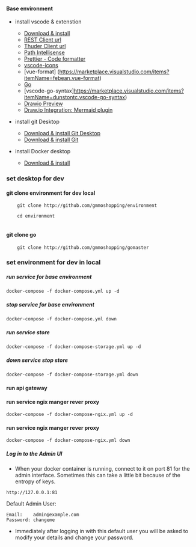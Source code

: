 #### Base environment
- install vscode & extenstion
    - [Download & install](https://code.visualstudio.com)
    - [REST Client url](https://marketplace.visualstudio.com/items?itemName=humao.rest-client)
    - [Thuder Client url](https://marketplace.visualstudio.com/items?itemName=rangav.vscode-thunder-client)
    - [Path Intellisense](https://marketplace.visualstudio.com/items?itemName=christian-kohler.path-intellisense)
    - [Prettier - Code formatter](https://marketplace.visualstudio.com/items?itemName=esbenp.prettier-vscode)
    - [vscode-icons](https://marketplace.visualstudio.com/items?itemName=vscode-icons-team.vscode-icons)
    - [vue-format] (https://marketplace.visualstudio.com/items?itemName=febean.vue-format)
    - [Go](https://marketplace.visualstudio.com/items?itemName=golang.Go)
    - [vscode-go-syntax]https://marketplace.visualstudio.com/items?itemName=dunstontc.vscode-go-syntax)
    - [Drawio Preview](https://marketplace.visualstudio.com/items?itemName=purocean.drawio-preview)
    - [Draw.io Integration: Mermaid plugin](https://marketplace.visualstudio.com/items?itemName=nopeslide.vscode-drawio-plugin-mermaid)

- install git Desktop
    - [Download & install Git Desktop](https://desktop.github.com)
    - [Download & install Git](https://git-scm.com/download/win)
- install Docker desktop 
    - [Download & install](https://www.docker.com/products/docker-desktop/)
    
### set desktop for dev
#### git clone environment for dev local
```
    git clone http://github.com/gmmoshopping/environment

    cd environment
    
```
#### git clone go 
```
    git clone http://github.com/gmmoshopping/gomaster
```

### set environment for dev in local 
##### run service for base environment
```
docker-compose -f docker-compose.yml up -d
```

##### stop service for base environment
```
docker-compose -f docker-compose.yml down
```
##### run service store
```
docker-compose -f docker-compose-storage.yml up -d
```

##### down service stop store 

```
docker-compose -f docker-compose-storage.yml down
```
#### run api gateway
#### run service ngix manger rever proxy 
```
docker-compose -f docker-compose-ngix.yml up -d 
```

#### run service ngix manger rever proxy 
```
docker-compose -f docker-compose-ngix.yml down
```
##### Log in to the Admin UI
-   When your docker container is running, connect to it on port 81 for the admin interface. Sometimes this can take a little bit because of the entropy of keys.
```
http://127.0.0.1:81
```
Default Admin User:
```
Email:    admin@example.com
Password: changeme
```
-   Immediately after logging in with this default user you will be asked to modify your details and change your password.

